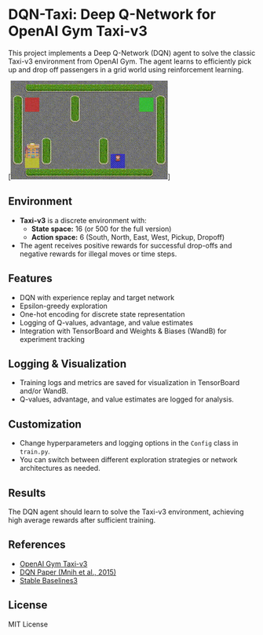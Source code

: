 # DQN-Taxi: Deep Q-Network for OpenAI Gym Taxi-v3

This project implements a Deep Q-Network (DQN) agent to solve the classic Taxi-v3 environment from OpenAI Gym. The agent learns to efficiently pick up and drop off passengers in a grid world using reinforcement learning.

[![Taxi-v3 Demo](images/output.gif)]

## Environment
- **Taxi-v3** is a discrete environment with:
  - **State space:** 16 (or 500 for the full version)
  - **Action space:** 6 (South, North, East, West, Pickup, Dropoff)
- The agent receives positive rewards for successful drop-offs and negative rewards for illegal moves or time steps.

## Features
- DQN with experience replay and target network
- Epsilon-greedy exploration
- One-hot encoding for discrete state representation
- Logging of Q-values, advantage, and value estimates
- Integration with TensorBoard and Weights & Biases (WandB) for experiment tracking


## Logging & Visualization
- Training logs and metrics are saved for visualization in TensorBoard and/or WandB.
- Q-values, advantage, and value estimates are logged for analysis.

## Customization
- Change hyperparameters and logging options in the `Config` class in `train.py`.
- You can switch between different exploration strategies or network architectures as needed.

## Results
The DQN agent should learn to solve the Taxi-v3 environment, achieving high average rewards after sufficient training.

## References
- [OpenAI Gym Taxi-v3](https://www.gymlibrary.dev/environments/toy_text/taxi/)
- [DQN Paper (Mnih et al., 2015)](https://www.nature.com/articles/nature14236)
- [Stable Baselines3](https://stable-baselines3.readthedocs.io/)

## License
MIT License
